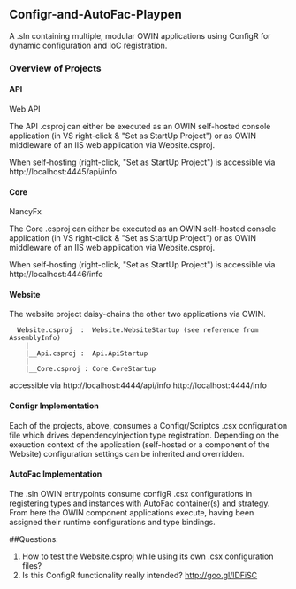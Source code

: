 ## Configr-and-AutoFac-Playpen

A .sln containing multiple, modular OWIN applications using ConfigR for dynamic configuration and IoC registration.

### Overview of Projects
#### API
  Web API 
  
  The API .csproj can either be executed as an OWIN self-hosted console application (in VS right-click & "Set as StartUp Project") or
  as OWIN middleware of an IIS web application via Website.csproj.
  
  When self-hosting (right-click, "Set as StartUp Project") is accessible via http://localhost:4445/api/info

#### Core
  NancyFx
  
  The Core .csproj can either be executed as an OWIN self-hosted console application (in VS right-click & "Set as StartUp Project") or
  as OWIN middleware of an IIS web application via Website.csproj.
  
  When self-hosting (right-click, "Set as StartUp Project") is accessible via http://localhost:4446/info

#### Website
  The website project daisy-chains the other two applications via OWIN.
  
      Website.csproj  :  Website.WebsiteStartup (see reference from AssemblyInfo)
        | 
        |__Api.csproj :  Api.ApiStartup 
        | 
        |__Core.csproj : Core.CoreStartup
        
  accessible via http://localhost:4444/api/info
                 http://localhost:4444/info
               
#### Configr Implementation
  Each of the projects, above, consumes a Configr/Scriptcs .csx configuration file which drives dependencyInjection type registration. Depending on the exeuction context of the application (self-hosted or a component of the Website) configuration settings can be inherited and overridden.
  
#### AutoFac Implementation
The .sln OWIN entrypoints consume configR .csx configurations in registering types and instances with AutoFac container(s) and strategy. From here the OWIN component applications execute, having been assigned their runtime configurations and type bindings.

            
##Questions: 
1. How to test the Website.csproj while using its own .csx configuration files?
2. Is this ConfigR functionality really intended? http://goo.gl/lDFiSC
           
           


